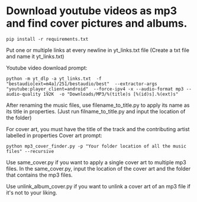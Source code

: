 <h1>
  Download youtube videos as mp3 and find cover pictures and albums.
</h1>


`pip install -r requirements.txt`

Put one or multiple links at every newline in yt_links.txt file (Create a txt file and name it yt_links.txt)

Youtube video download prompt:

`python -m yt_dlp -a yt_links.txt 
  -f "bestaudio[ext=m4a]/251/bestaudio/best" 
  --extractor-args "youtube:player_client=android" 
  --force-ipv4 -x --audio-format mp3 --audio-quality 192K 
  -o "Downloads/MP3/%(title)s [%(id)s].%(ext)s"`

After renaming the music files, use filename_to_title.py to apply its name as its title in properties.
(Just run filname_to_title.py and input the location of the folder)

  For cover art, you must have the title of the track and the contributing artist labelled in properties
  Cover art prompt: 
  
`python mp3_cover_finder.py -p "Your folder location of all the music files" --recursive`

  Use same_cover.py if you want to apply a single cover art to multiple mp3 files.
  In the same_cover.py, input the location of the cover art and the folder that contains the mp3 files. 

  Use unlink_album_cover.py if you want to unlink a cover art of an mp3 file if it's not to your liking.
